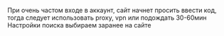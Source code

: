 При очень частом входе в аккаунт, сайт начнет просить ввести код, тогда следует использовать proxy, vpn или подождать 30-60мин
Настройки поиска выбираем заранее на сайте